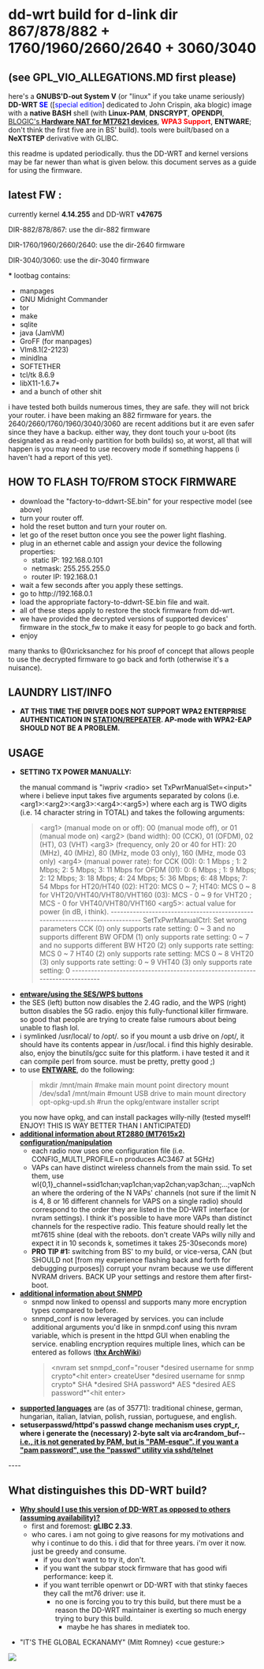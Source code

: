 # dd-wrt build for d-link dir 867/878/882 + 1760/1960/2660/2640 + 3060/3040

(see GPL_VIO_ALLEGATIONS.MD first please)
----------
here's a <b>GNUBS'D-out System V</b> (or "linux" if you take uname seriously) <b>DD-WRT <span style="color:blue">SE</span></b> ([<span style="color:blue">special edition</span>] dedicated to John Crispin, aka blogic) image with a <b>native BASH</b> shell (with <b>Linux-PAM</b>, <b>DNSCRYPT</b>, <b>OPENDPI</b>, <a href="https://github.com/openwrt/openwrt/commit/424a9ae128bd2045cd4bfd6e3229f2529d150a25">BLOGIC's <b>Hardware NAT for MT7621 devices</b></a>, <b><span style="color:red">WPA3 Support</span></b>, <b>ENTWARE</b>; don't think the first five are in BS' build). tools were built/based on a <b>NeXTSTEP</b> derivative with GLIBC.

this readme is updated periodically. thus the DD-WRT and kernel versions may be far newer than what is given below. this document serves as a guide for using the firmware.

latest FW :
-------------
currently kernel <b>4.14.255</b> and DD-WRT <b>v47675</b>

DIR-882/878/867: use the dir-882 firmware

DIR-1760/1960/2660/2640: use the dir-2640 firmware

DIR-3040/3060: use the dir-3040 firmware

<b>*</b> lootbag contains: 
<ul>
<li> manpages  </li>
 <li>GNU Midnight Commander</li>
<li> tor </li>
<li> make  </li>
<li> sqlite </li>
<li> java (JamVM) </li>
<li> GroFF (for manpages) </li>
<li> VIm8.1(2-2123) </li>
<li> minidlna  </li>
<li> SOFTETHER  </li>
<li> tcl/tk 8.6.9 </li>
<li> libX11-1.6.7*</li>
<li> and a bunch of other shit </li>
</ul>

i have tested both builds numerous times, they are safe. they will not brick your router. i have been making an 882 firmware for years. the 2640/2660/1760/1960/3040/3060 are recent additions but it are even safer since they have a backup. 
either way, they dont touch your u-boot (its designated as a read-only partition for both builds) so, at worst, all that will happen is you may need to use recovery mode if something happens (i haven't had a report of this yet). 


HOW TO FLASH TO/FROM STOCK FIRMWARE
-----------
<ul>
<li> download the "factory-to-ddwrt-SE.bin" for your respective model (see above)
<li> turn your router off. 
<li> hold the reset button and turn your router on.
<li> let go of the reset button once you see the power light flashing.
<li> plug in an ethernet cable and assign your device the following properties:
<ul>
<li> static IP: 192.168.0.101
<li> netmask: 255.255.255.0
<li> router IP: 192.168.0.1
</ul>
<li> wait a few seconds after you apply these settings.
<li> go to http://192.168.0.1
<li> load the appropriate factory-to-ddwrt-SE.bin file and wait.
<li> all of these steps apply to restore the stock firmware from dd-wrt.
<li> we have provided the decrypted versions of supported devices' firmware in the stock_fw to make it easy for people to go back and forth.
<li> enjoy
</ul>

many thanks to @0xricksanchez for his proof of concept that allows people to use the decrypted firmware to go back and forth (otherwise it's a nuisance).

LAUNDRY LIST/INFO
-----------
<ul>
<li><b>AT THIS TIME THE DRIVER DOES NOT SUPPORT WPA2 ENTERPRISE AUTHENTICATION IN <u>STATION/REPEATER</u>. AP-mode with WPA2-EAP SHOULD NOT BE A PROBLEM.</b></li>
</ul>

USAGE
--------------
<ul>
 <li><b>SETTING TX POWER MANUALLY:</b>
  
the manual command is "iwpriv &lt;radio&gt; set TxPwrManualSet=&lt;input&gt;" where i believe input takes five arguments separated by colons (i.e. &lt;arg1&gt;:&lt;arg2&gt;:&lt;arg3&gt;:&lt;arg4&gt;:&lt;arg5&gt;) where each arg is TWO digits (i.e. 14 character string in TOTAL) and takes the following arguments:

<blockquote>
&lt;arg1&gt; (manual mode on or off): 00 (manual mode off), or 01 (manual mode on)
&lt;arg2&gt; (band width): 00 (CCK), 01 (OFDM), 02 (HT), 03 (VHT)
&lt;arg3&gt; (frequency, only 20 or 40 for HT): 20 (MHz), 40 (MHz), 80 (MHz, mode 03 only), 160 (MHz, mode 03 only)
&lt;arg4&gt; (manual power rate):
for CCK (00): 0: 1 Mbps ; 1: 2 Mbps; 2: 5 Mbps; 3: 11 Mbps
for OFDM (01): 0: 6 Mbps ; 1: 9 Mbps; 2: 12 Mbps; 3: 18 Mbps; 4: 24 Mbps; 5: 36 Mbps; 6: 48 Mbps; 7: 54 Mbps
for HT20/HT40 (02): HT20: MCS 0 ~ 7; HT40: MCS 0 ~ 8
for VHT20/VHT40/VHT80/VHT160 (03): MCS - 0 ~ 9 for VHT20 ; MCS - 0 for VHT40/VHT80/VHT160
&lt;arg5&gt;: actual value for power (in dB, i think).
-----------------------------------------------------------------------------
SetTxPwrManualCtrl: Set wrong parameters
CCK (0) only supports rate setting: 0 ~ 3 and no supports different BW
OFDM (1) only supports rate setting: 0 ~ 7 and no supports different BW
HT20 (2) only supports rate setting: MCS 0 ~ 7
HT40 (2) only supports rate setting: MCS 0 ~ 8
VHT20 (3) only supports rate setting: 0 ~ 9
VHT40 (3) only supports rate setting: 0
-----------------------------------------------------------------------------
</blockquote>
</li>

<li><u><b>entware/using the SES/WPS buttons</b></u>
</li><li>the SES (left) button now disables the 2.4G radio, and the WPS (right) button disables the 5G radio. enjoy this fully-functional killer firmware. so good that people are trying to create false rumours about being unable to flash lol.
</li><li>i symlinked /usr/local/ to /opt/. so if you mount a usb drive on /opt/, it should have its contents appear in /usr/local. i find this highly desirable. also, enjoy the binutils/gcc suite for this platform. i have tested it and it can compile perl from source. must be pretty, pretty good ;)
</li><li>to use <u><b>ENTWARE</b></u>, do the following:
<blockquote>
mkdir /mnt/main #make main mount point directory
mount /dev/sda1 /mnt/main #mount USB drive to main mount directory
opt-opkg-upd.sh #run the opkg/entware installer script
</blockquote>
you now have opkg, and can install packages willy-nilly (tested myself! ENJOY! THIS IS WAY BETTER THAN I ANTICIPATED)
</li><li><u><b>additional information about RT2880 (MT7615x2) configuration/manipulation</b></u>
<ul>
<li> each radio now uses one configuration file (i.e. CONFIG_MULTI_PROFILE=n produces AC3467 at 5GHz)
</li><li>VAPs can have distinct wireless channels from the main ssid. To set them, use wl{0,1}_channel=ssid1chan;vap1chan;vap2chan;vap3chan;...;vapNchan where the ordering of the N VAPs' channels (not sure if the limit N is 4, 8 or 16 different channels for VAPS on a single radio) should correspond to the order they are listed in the DD-WRT interface (or nvram settings). I think it's possible to have more VAPs than distinct channels for the respective radio. This feature should really let the mt7615 shine (deal with the reboots. don't create VAPs willy nilly and expect it in 10 seconds k, sometimes it takes 25-30seconds more)
</li><li><b>PRO TIP #1:</b> switching from BS' to my build, or vice-versa, CAN (but SHOULD not &#91;from my experience flashing back and forth for debugging purposes&#93;) corrupt your nvram because we use different NVRAM drivers. BACK UP your settings and restore them after first-boot.
</li></ul>
</li><li><u><b> additional information about SNMPD </b></u>
<ul>
<li>snmpd now linked to openssl and supports many more encryption types compared to before.
</li><li>snmpd_conf is now leveraged by services. you can include additional arguments you'd like in snmpd.conf using this nvram variable, which is present in the httpd GUI when enabling the service. enabling encryption requires multiple lines, which can be entered as follows (<b><a href="https://wiki.archlinux.org/index.php/snmpd">thx ArchWiki</a></b>)
<blockquote>
&lt;nvram set snmpd_conf="rouser *desired username for snmp crypto*&lt;hit enter&gt;
createUser *desired username for snmp crypto* SHA *desired SHA password* AES *desired AES password*"&lt;hit enter&gt;
</blockquote>
</li></ul>
</li><li><u><b>supported languages</b></u> are (as of 35771): traditional chinese, german, hungarian, italian, latvian, polish, russian, portuguese, and english.
</li><li><b> setuserpasswd/httpd's passwd change mechanism uses crypt_r, where i generate the (necessary) 2-byte salt via arc4random_buf--<u>i.e., it is not generated by PAM, but is "PAM-esque". if you want a "pam password", use the "passwd" utility via sshd/telnet</u></b>
</li></ul>
----
<ul>
</ul>


What distinguishes this DD-WRT build?
----
<ul>
 <li><u><b>Why should I use this version of DD-WRT as opposed to others (assuming availability)?</b></u>
<ul>
<li>first and foremost: <b>gLIBC 2.33</b>.
</li>
<li> who cares. i am not going to give reasons for my motivations and why i continue to do this. i did that for three years. i'm over it now. just be greedy and consume.
 <ul>
  <li> if you don't want to try it, don't. </li>
  <li> if you want the subpar stock firmware that has good wifi performance: keep it. </li>
  <li> if you want terrible openwrt or DD-WRT with that stinky faeces they call the mt76 driver: use it.
   <ul><li>no one is forcing you to try this build, but there must be a reason the DD-WRT maintainer is exerting so much energy trying to bury this build. 
    <ul><li>maybe he has shares in mediatek too.</li></ul>
   </ul>
 </ul>
</li></ul>
</li></ul>

* "IT'S THE GLOBAL ECKANAMY" (Mitt Romney) &lt;cue gesture:&gt;
<img src="https://thumb9.shutterstock.com/display_pic_with_logo/401095/154882448/stock-photo-business-man-looks-exasperated-horizontal-154882448.jpg" />
